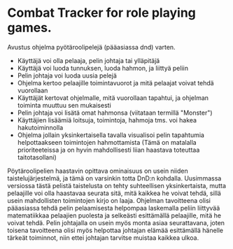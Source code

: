 # Combat Tracker for role playing games.

Avustus ohjelma pyötäroolipelejä (pääasiassa dnd) varten.
 - Käyttäjä voi olla pelaaja, pelin johtaja tai ylläpitäjä
 - Käyttäjä voi luoda tunnuksen, luoda hahmon, ja liittyä peliin
 - Pelin johtaja voi luoda uusia pelejä
 - Ohjelma kertoo pelaajille toimintavuorot ja mitä pelaajat voivat tehdä vuorollaan
 - Käyttäjät kertovat ohjelmalle, mitä vuorollaan tapahtui, ja ohjelman toiminta muuttuu sen mukaisesti
 - Pelin johtaja voi lisätä omat hahmonsa (viitataan termillä "Monster")
 - Käyttäjien lisäämiä loitsuja, toimintoja, hahmoja tms. voi hakea hakutoiminnolla
 - Ohjelma jollain yksinkertaisella tavalla visualisoi pelin tapahtumia helpottaakseen toimintojen hahmottamista (Tämä on matalalla prioriteeteissa ja on hyvin mahdollisesti liian haastava toteuttaa taitotasollani)

Pöytäroolipelien haastavin opittava ominaisuus on usein niiden taistelujärjestelmä, ja tämä on varsinkin totta DnD:n kohdalla. Uusimmassa versiossa tästä pelistä taistelusta on tehty suhteellisen yksinkertaista, mutta pelaajille voi olla haastavaa seurata sitä, mitä kaikkea he voivat tehdä, sillä usein mahdollisten toimintojen kirjo on laaja. Ohjelman tavoitteena olisi pääasiassa tehdä pelin pelaamisesta helpompaa laskemalla peliin liittyvää matematiikkaa pelaajien puolesta ja selkeästi esittämällä pelaajille, mitä he voivat tehdä. Pelin johtajalla on usein myös monta asiaa seurattavana, joten toisena tavoitteena olisi myös helpottaa johtajan elämää esittämällä hänelle tärkeät toiminnot, niin ettei johtajan tarvitse muistaa kaikkea ulkoa.
